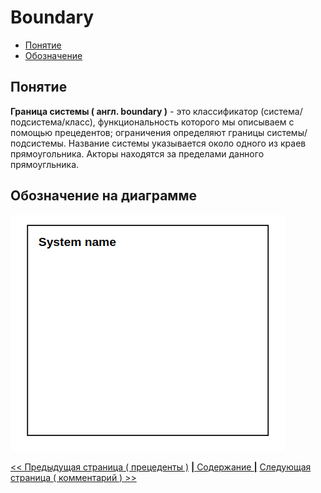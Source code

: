 # Boundary

- [Понятие](#понятие)<br/>
- [Обозначение](#обозначение-на-диаграмме)<br/>

## Понятие

**Граница системы ( англ. boundary )** - это классификатор (система/подсистема/класс), функциональность которого мы описываем с помощью прецедентов; ограничения определяют границы системы/подсистемы. Название системы указывается около одного из краев прямоугольника. Акторы находятся за пределами данного прямоугльника.

## Обозначение на диаграмме

![](/assets/diagram-use-case/boundary.png)

[<< Предыдущая страница ( прецеденты )](./use-case.md)
[**|** Содержание **|**](./README.md)
[Следующая страница ( комментарий ) >>](./comment.md)
